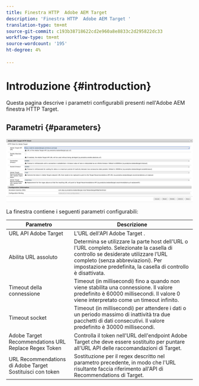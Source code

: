 ```yaml
---
title: Finestra HTTP  Adobe AEM Target
description: 'Finestra HTTP  Adobe AEM Target '
translation-type: tm+mt
source-git-commit: c193b38718622cd2e960a8e8833c2d295822dc33
workflow-type: tm+mt
source-wordcount: '195'
ht-degree: 4%

---
```



# Introduzione {#introduction}

Questa pagina descrive i parametri configurabili presenti nell&#39;Adobe  AEM finestra HTTP Target.

## Parametri {#parameters}

![Finestra HTTP Target ](assets/httpwindow.png "WindowTarget HTTP")

La finestra contiene i seguenti parametri configurabili:

| Parametro | Descrizione |
|---|---|
|  URL API Adobe Target | L&#39;URL dell&#39;API Adobe Target . |
| Abilita URL assoluto | Determina se utilizzare la parte host dell&#39;URL o l&#39;URL completo. Selezionate la casella di controllo se desiderate utilizzare l’URL completo (senza abbreviazioni). Per impostazione predefinita, la casella di controllo è disattivata. |
| Timeout della connessione | Timeout (in millisecondi) fino a quando non viene stabilita una connessione. Il valore predefinito è 60000 millisecondi. Il valore 0 viene interpretato come un timeout infinito. |
| Timeout socket | Timeout (in millisecondi) per attendere i dati o un periodo massimo di inattività tra due pacchetti di dati consecutivi. Il valore predefinito è 30000 millisecondi. |
|  Adobe Target Recommendations URL Replace Regex Token | Controlla il token nell&#39;URL dell&#39;endpoint Adobe Target  che deve essere sostituito per puntare all&#39;URL API delle raccomandazioni di Target. |
|  URL Recommendations di Adobe Target Sostituisci con token | Sostituzione per il regex descritto nel parametro precedente, in modo che l&#39;URL risultante faccia riferimento all&#39;API di Recommendations di Target. |
